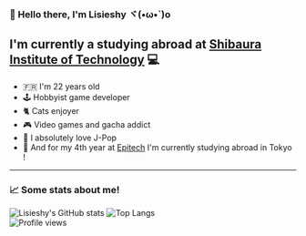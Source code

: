 ### 👋 Hello there, I'm Lisieshy ヾ(•ω•`)o

## I'm currently a studying abroad at [Shibaura Institute of Technology](https://www.shibaura-it.ac.jp/en/) 💻

- 🇫🇷 I'm 22 years old
- 🕹️ Hobbyist game developer
- 🐈 Cats enjoyer
- 🎮 Video games and gacha addict
- 🎵 I absolutely love J-Pop
- 🗾 And for my 4th year at [Epitech](https://epitech.eu) I'm currently studying abroad in Tokyo !

---

### 📈 Some stats about me!

![Lisieshy's GitHub stats](https://github-readme-stats.vercel.app/api?username=Lisieshy&bg_color=30,e96443,904e95&title_color=fff&text_color=fff&include_all_commits=true&icon_color=fff&count_private=true&show_icons=true)
![Top Langs](https://github-readme-stats.vercel.app/api/top-langs/?username=Lisieshy&bg_color=30,e96443,904e95&title_color=fff&text_color=fff&langs_count=5&layout=compact)
<br/>
![Profile views](https://komarev.com/ghpvc/?username=Lisieshy&color=FD428D)

<!--
**Lisieshy/Lisieshy** is a ✨ _special_ ✨ repository because its `README.md` (this file) appears on your GitHub profile.

Here are some ideas to get you started:

- 🔭 I’m currently working on ...
- 🌱 I’m currently learning ...
- 👯 I’m looking to collaborate on ...
- 🤔 I’m looking for help with ...
- 💬 Ask me about ...
- 📫 How to reach me: ...
- 😄 Pronouns: ...
- ⚡ Fun fact: ...
-->
